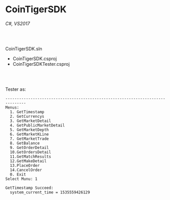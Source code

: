 # CoinTigerSDK
_C#, VS2017_

<br />
<br />

CoinTigerSDK.sln
* CoinTigerSDK.csproj
* CoinTigerSDKTester.csproj

<br />
<br />

Tester as:

    -------------------------------------------------------------------------------
    Menus:
      1. GetTimestamp
      2. GetCurrencys
      3. GetMarketDetail
      4. GetPublicMarketDetail
      5. GetMarketDepth
      6. GetMarketKLine
      7. GetMarketTrade
      8. GetBalance
      9. GetOrderDetail
      10.GetOrdersDetail
      11.GetMatchResults
      12.GetMakeDetail
      13.PlaceOrder
      14.CancelOrder
      0. Exit
    Select Munu: 1

    GetTimestamp Succeed:
      system_current_time = 1535559426129
